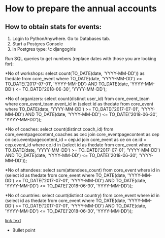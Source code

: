 # How to prepare the annual accounts

## How to obtain stats for events:

1. Login to PythonAnywhere. Go to Databases tab.
2. Start a Postgres Console
3. in Postgres type: 
\c djangogirls

Run SQL queries to get numbers (replace dates with those you are looking for):

*No of workshops:
select count(TO_DATE(date, 'YYYY-MM-DD')) as thedate from core_event where TO_DATE(date, 'YYYY-MM-DD') >= TO_DATE('2017-07-01', 'YYYY-MM-DD') AND TO_DATE(date, 'YYYY-MM-DD') <= TO_DATE('2018-06-30', 'YYYY-MM-DD');

*No of organizers:
select count(distinct user_id) from core_event_team where core_event_team.event_id in (select id as thedate from core_event where TO_DATE(date, 'YYYY-MM-DD') >= TO_DATE('2017-07-01', 'YYYY-MM-DD') AND TO_DATE(date, 'YYYY-MM-DD') <= TO_DATE('2018-06-30', 'YYYY-MM-DD'));

*No of coaches: 
select count(distinct coach_id) from core_eventpagecontent_coaches as cec join core_eventpagecontent as cep on cec.eventpagecontent_id = cep.id join core_event as ce on ce.id = cep.event_id where ce.id in (select id as thedate from core_event where TO_DATE(date, 'YYYY-MM-DD') >= TO_DATE('2017-07-01', 'YYYY-MM-DD') AND TO_DATE(date, 'YYYY-MM-DD') <= TO_DATE('2018-06-30', 'YYYY-MM-DD'));

*No of attendees:
select sum(attendees_count) from core_event where id in (select id as thedate from core_event where TO_DATE(date, 'YYYY-MM-DD') >= TO_DATE('2017-07-01', 'YYYY-MM-DD') AND TO_DATE(date, 'YYYY-MM-DD') <= TO_DATE('2018-06-30', 'YYYY-MM-DD'));

*No of countries: 
select count(distinct country) from core_event where id in (select id as thedate from core_event where TO_DATE(date, 'YYYY-MM-DD') >= TO_DATE('2017-07-01', 'YYYY-MM-DD') AND TO_DATE(date, 'YYYY-MM-DD') <= TO_DATE('2018-06-30', 'YYYY-MM-DD'));

[link text](url)

* Bullet point
